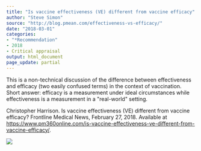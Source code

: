 ```yaml
---
title: "Is vaccine effectiveness (VE) different from vaccine efficacy"
author: "Steve Simon"
source: "http://blog.pmean.com/effectiveness-vs-efficacy/"
date: "2018-03-01"
categories:
- "*Recommendation"
- 2018
- Critical appraisal
output: html_document
page_update: partial
---
```


This is a non-technical discussion of the difference between
effectiveness and efficacy (two easily confused terms) in the context of
vaccination. Short answer: efficacy is a measurement under ideal
circumstances while effectiveness is a measurement in a "real-world"
setting.

<!---More--->

Christopher Harrison. Is vaccine effectiveness (VE) different from
vaccine efficacy? Frontline Medical News, February 27, 2018. Available
at
<https://www.pm360online.com/is-vaccine-effectiveness-ve-different-from-vaccine-efficacy/>.

![](http://www.pmean.com/new-images/18/effectiveness-vs-efficacy01.png)




